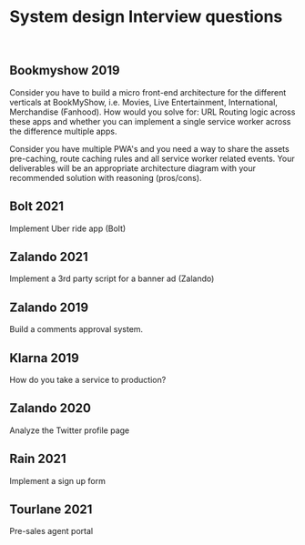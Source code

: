 # System design Interview questions

&nbsp;

## Bookmyshow 2019

Consider you have to build a micro front-end architecture for the different
verticals at BookMyShow, i.e. Movies, Live Entertainment, International,
Merchandise (Fanhood). How would you solve for: URL Routing logic across these
apps and whether you can implement a single service worker across the difference
multiple apps.

Consider you have multiple PWA's and you need a way to share the assets
pre-caching, route caching rules and all service worker related events. Your
deliverables will be an appropriate architecture diagram with your recommended
solution with reasoning (pros/cons).

## Bolt 2021

Implement Uber ride app (Bolt)

## Zalando 2021

Implement a 3rd party script for a banner ad (Zalando)

## Zalando 2019

Build a comments approval system.

## Klarna 2019

How do you take a service to production?

## Zalando 2020

Analyze the Twitter profile page

## Rain 2021

Implement a sign up form

## Tourlane 2021

Pre-sales agent portal

&nbsp;
